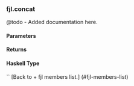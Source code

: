 ### fjl.concat
@todo - Added documentation here.

#### Parameters

#### Returns
 
#### Haskell Type
``
[Back to  + fjl members list.]
(#fjl-members-list)

